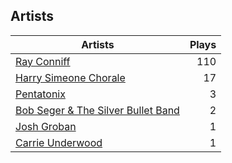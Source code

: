 ## Artists
Artists | Plays 
----- | -----: 
[Ray Conniff](/artists/ray-conniff-104848) | 110
[Harry Simeone Chorale](/artists/harry-simeone-chorale-30122133) | 17
[Pentatonix](/artists/pentatonix-655231) | 3
[Bob Seger & The Silver Bullet Band](/artists/bob-seger-the-silver-bullet-band-105037) | 2
[Josh Groban](/artists/josh-groban-58260) | 1
[Carrie Underwood](/artists/carrie-underwood-89416) | 1

